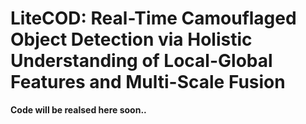 # LiteCOD: Real-Time Camouflaged Object Detection via Holistic Understanding of Local-Global Features and Multi-Scale Fusion

**Code will be realsed here soon..**
